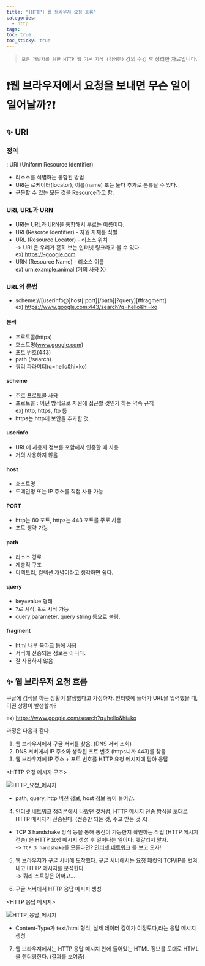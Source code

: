 ```yaml
---
title: "[HTTP] 웹 브라우저 요청 흐름"
categories:
  - http
tags:
toc: true
toc_sticky: true
---
```


> `모든 개발자를 위한 HTTP 웹 기본 지식 (김영한)` 강의 수강 후 정리한 자료입니다.

# ❗웹 브라우저에서 요청을 보내면 무슨 일이 일어날까?❗

## ✨ URI

### 정의

: URI (Uniform Resource Identifier)

- 리소스를 식별하는 통합된 방법
- URI는 로케이터(locator), 이름(name) 또는 둘다 추가로 분류될 수 있다.
- 구분할 수 있는 모든 것을 Resource라고 함.

### URI, URL과 URN

- URI는 URL과 URN을 통합해서 부르는 이름이다.
- URI (Resorce Identifier) - 자원 자체를 식별
- URL (Resource Locator) - 리소스 위치
  <br /> -> URL은 우리가 흔히 보는 인터넷 링크라고 볼 수 있다.
  <br /> ex) https://-google.com
- URN (Resource Name) - 리소스 이름
  <br /> ex) urn:example:animal (거의 사용 X)

### URL의 문법

- scheme://[userinfo@]host[:port][/path][?query][#fragment]
  <br /> ex) https://www.google.com:443/search?q=hello&hi=ko
  <br />

#### 분석

- 프로토콜(https)
- 호스트명(www.google.com)
- 포트 번호(443)
- path (/search)
- 쿼리 파라미터(q=hello&hi=ko)

#### scheme

- 주로 프로토콜 사용
- 프로토콜 : 어떤 방식으로 자원에 접근할 것인가 하는 약속 규칙
  <br /> ex) http, https, ftp 등
- https는 http에 보안을 추가한 것

#### userinfo

- URL에 사용자 정보를 포함해서 인증할 때 사용
- 거의 사용하지 않음

#### host

- 호스트명
- 도메인명 또는 IP 주소를 직접 사용 가능

#### PORT

- http는 80 포트, https는 443 포트를 주로 사용
- 포트 생략 가능

#### path

- 리소스 경로
- 계층적 구조
- 디렉토리, 컬렉션 개념이라고 생각하면 쉽다.

#### query

- key=value 형태
- ?로 시작, &로 시작 가능
- query parameter, query string 등으로 불림.

#### fragment

- html 내부 북마크 등에 사용
- 서버에 전송되는 정보는 아니다.
- 잘 사용하지 않음

## ✨ 웹 브라우저 요청 흐름

구글에 검색을 하는 상황이 발생했다고 가정하자. 인터넷에 들어가 URL을 입력했을 때, 어떤 상황이 발생할까?

ex) https://www.google.com/search?q=hello&hi=ko

과정은 다음과 같다.

1. 웹 브라우저에서 구글 서버를 찾음. (DNS 서버 조회)
2. DNS 서버에서 IP 주소와 생략된 포트 번호 (https니까 443)를 찾음
3. 웹 브라우저에 IP 주소 + 포트 번호를 HTTP 요청 메시지에 담아 응답

<HTTP 요청 메시지 구조>

![HTTP_요청_메시지](https://github.com/ajung7038/2024-1-JPA-Study/assets/80907516/b7a2c72d-074b-4b5e-b86e-efbb98ec4661)

- path, query, http 버전 정보, host 정보 등이 들어감.

4. [인터넷 네트워크](https://ajung7038.github.io/http/%EC%9D%B8%ED%84%B0%EB%84%B7_%EB%84%A4%ED%8A%B8%EC%9B%8C%ED%81%AC/) 정리본에서 나왔던 것처럼, HTTP 메시지 전송 방식을 토대로 HTTP 메시지가 전송된다. (전송만 되는 것, 주고 받는 것 X)

- TCP 3 handshake 방식 등을 통해 통신이 가능한지 확인하는 작업 (HTTP 메시지 전송) 은 HTTP 요청 메시지 생성 후 일어나는 일이다. 헷갈리지 말자.
  <br /> -> `TCP 3 handshake`를 모른다면? [인터넷 네트워크](https://ajung7038.github.io/http/%EC%9D%B8%ED%84%B0%EB%84%B7_%EB%84%A4%ED%8A%B8%EC%9B%8C%ED%81%AC/)
  를 보고 오자!

5. 웹 브라우저가 구글 서버에 도착했다. 구글 서버에서는 요청 패킷의 TCP/IP를 벗겨내고 HTTP 메시지를 분석한다.
   <br /> -> 쿼리 스트링은 어쩌고...

6. 구글 서버에서 HTTP 응답 메시지 생성

<HTTP 응답 메시지>

![HTTP_응답_메시지](https://github.com/ajung7038/ajung7038.github.io/assets/80907516/af13f79b-b26a-46ab-9b7e-1ed35dbca320)

- Content-Type가 text/html 형식, 실제 데이터 길이가 이정도다,라는 응답 메시지 생성

7. 웹 브라우저에서는 HTTP 응답 메시지 안에 들어있는 HTML 정보를 토대로 HTML을 렌더링한다. (결과를 보여줌)
